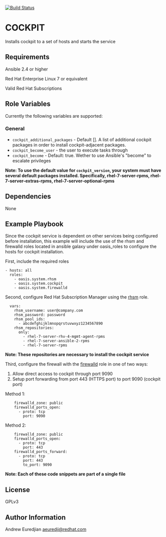 [![Build Status](https://travis-ci.org/oasis-roles/cockpit.svg?branch=master)](https://travis-ci.org/oasis-roles/cockpit)

COCKPIT
===========

Installs cockpit to a set of hosts and starts the service

Requirements
------------

Ansible 2.4 or higher

Red Hat Enterprise Linux 7 or equivalent

Valid Red Hat Subscriptions

Role Variables
--------------

Currently the following variables are supported:

### General

* `cockpit_additional_packages` - Default []. A list of additional cockpit packages in order to install
  cockpit-adjacent packages.
* `cockpit_become_user` - the user to execute tasks through
* `cockpit_become` - Default: true. Wether to use Ansible's "become" to escalate privileges

**Note: To use the default value for `cockpit_version`, your system must have several default
packages installed. Specifically, rhel-7-server-rpms, rhel-7-server-extras-rpms,
rhel-7-server-optional-rpms**

Dependencies
------------

None

Example Playbook
----------------

Since the cockpit service is dependent on other services being configured
before installation, this example will include the use of the rhsm and
firewalld roles located in ansible galaxy under oasis\_roles to configure the
hosts for cockpit installation.

First, include the required roles

```
- hosts: all
  roles:
    - oasis.system.rhsm
    - oasis.system.cockpit
    - oasis.system.firewalld
```

Second, configure Red Hat Subscription Manager using the [rhsm](https://galaxy.ansible.com/oasis.system/rhsm) role.

```
  vars:
    rhsm_username: user@company.com
    rhsm_password: password
    rhsm_pool_ids:
      - abcdefghijklmnopqrstuvwxyz1234567890
    rhsm_repositories:
      only:
        - rhel-7-server-rhv-4-mgmt-agent-rpms
        - rhel-7-server-ansible-2-rpms
        - rhel-7-server-rpms

```

**Note: These repositories are necessary to install the cockpit service**

Third, configure the firewall with the [firewalld](https://galaxy.ansible.com/oasis.system/firewalld) role in one of two ways:
1. Allow direct access to cockpit through port 9090
2. Setup port forwarding from port 443 (HTTPS port) to port 9090 (cockpit port)

Method 1:

```
    firewalld_zone: public
    firewalld_ports_open:
      - proto: tcp
        port: 9090
```

Method 2:

```
    firewalld_zone: public
    firewalld_ports_open:
      - proto: tcp
        port: 443
    firewalld_ports_forward:
      - proto: tcp
        port: 443
        to_port: 9090
```

**Note: Each of these code snippets are part of a single file**

License
-------

GPLv3

Author Information
------------------

Andrew Euredjian <aeuredji@redhat.com>
